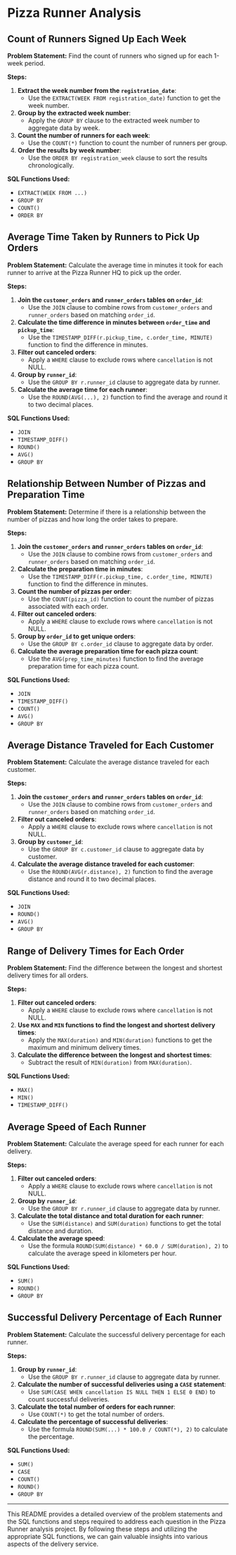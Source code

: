 # Pizza Runner Analysis

## Count of Runners Signed Up Each Week

**Problem Statement:** Find the count of runners who signed up for each 1-week period.

**Steps:**
1. **Extract the week number from the `registration_date`**:
   - Use the `EXTRACT(WEEK FROM registration_date)` function to get the week number.
2. **Group by the extracted week number**:
   - Apply the `GROUP BY` clause to the extracted week number to aggregate data by week.
3. **Count the number of runners for each week**:
   - Use the `COUNT(*)` function to count the number of runners per group.
4. **Order the results by week number**:
   - Use the `ORDER BY registration_week` clause to sort the results chronologically.

**SQL Functions Used:**
- `EXTRACT(WEEK FROM ...)`
- `GROUP BY`
- `COUNT()`
- `ORDER BY`

## Average Time Taken by Runners to Pick Up Orders

**Problem Statement:** Calculate the average time in minutes it took for each runner to arrive at the Pizza Runner HQ to pick up the order.

**Steps:**
1. **Join the `customer_orders` and `runner_orders` tables on `order_id`**:
   - Use the `JOIN` clause to combine rows from `customer_orders` and `runner_orders` based on matching `order_id`.
2. **Calculate the time difference in minutes between `order_time` and `pickup_time`**:
   - Use the `TIMESTAMP_DIFF(r.pickup_time, c.order_time, MINUTE)` function to find the difference in minutes.
3. **Filter out canceled orders**:
   - Apply a `WHERE` clause to exclude rows where `cancellation` is not NULL.
4. **Group by `runner_id`**:
   - Use the `GROUP BY r.runner_id` clause to aggregate data by runner.
5. **Calculate the average time for each runner**:
   - Use the `ROUND(AVG(...), 2)` function to find the average and round it to two decimal places.

**SQL Functions Used:**
- `JOIN`
- `TIMESTAMP_DIFF()`
- `ROUND()`
- `AVG()`
- `GROUP BY`

## Relationship Between Number of Pizzas and Preparation Time

**Problem Statement:** Determine if there is a relationship between the number of pizzas and how long the order takes to prepare.

**Steps:**
1. **Join the `customer_orders` and `runner_orders` tables on `order_id`**:
   - Use the `JOIN` clause to combine rows from `customer_orders` and `runner_orders` based on matching `order_id`.
2. **Calculate the preparation time in minutes**:
   - Use the `TIMESTAMP_DIFF(r.pickup_time, c.order_time, MINUTE)` function to find the difference in minutes.
3. **Count the number of pizzas per order**:
   - Use the `COUNT(pizza_id)` function to count the number of pizzas associated with each order.
4. **Filter out canceled orders**:
   - Apply a `WHERE` clause to exclude rows where `cancellation` is not NULL.
5. **Group by `order_id` to get unique orders**:
   - Use the `GROUP BY c.order_id` clause to aggregate data by order.
6. **Calculate the average preparation time for each pizza count**:
   - Use the `AVG(prep_time_minutes)` function to find the average preparation time for each pizza count.

**SQL Functions Used:**
- `JOIN`
- `TIMESTAMP_DIFF()`
- `COUNT()`
- `AVG()`
- `GROUP BY`

## Average Distance Traveled for Each Customer

**Problem Statement:** Calculate the average distance traveled for each customer.

**Steps:**
1. **Join the `customer_orders` and `runner_orders` tables on `order_id`**:
   - Use the `JOIN` clause to combine rows from `customer_orders` and `runner_orders` based on matching `order_id`.
2. **Filter out canceled orders**:
   - Apply a `WHERE` clause to exclude rows where `cancellation` is not NULL.
3. **Group by `customer_id`**:
   - Use the `GROUP BY c.customer_id` clause to aggregate data by customer.
4. **Calculate the average distance traveled for each customer**:
   - Use the `ROUND(AVG(r.distance), 2)` function to find the average distance and round it to two decimal places.

**SQL Functions Used:**
- `JOIN`
- `ROUND()`
- `AVG()`
- `GROUP BY`

## Range of Delivery Times for Each Order

**Problem Statement:** Find the difference between the longest and shortest delivery times for all orders.

**Steps:**
1. **Filter out canceled orders**:
   - Apply a `WHERE` clause to exclude rows where `cancellation` is not NULL.
2. **Use `MAX` and `MIN` functions to find the longest and shortest delivery times**:
   - Apply the `MAX(duration)` and `MIN(duration)` functions to get the maximum and minimum delivery times.
3. **Calculate the difference between the longest and shortest times**:
   - Subtract the result of `MIN(duration)` from `MAX(duration)`.

**SQL Functions Used:**
- `MAX()`
- `MIN()`
- `TIMESTAMP_DIFF()`

## Average Speed of Each Runner

**Problem Statement:** Calculate the average speed for each runner for each delivery.

**Steps:**
1. **Filter out canceled orders**:
   - Apply a `WHERE` clause to exclude rows where `cancellation` is not NULL.
2. **Group by `runner_id`**:
   - Use the `GROUP BY r.runner_id` clause to aggregate data by runner.
3. **Calculate the total distance and total duration for each runner**:
   - Use the `SUM(distance)` and `SUM(duration)` functions to get the total distance and duration.
4. **Calculate the average speed**:
   - Use the formula `ROUND(SUM(distance) * 60.0 / SUM(duration), 2)` to calculate the average speed in kilometers per hour.

**SQL Functions Used:**
- `SUM()`
- `ROUND()`
- `GROUP BY`

## Successful Delivery Percentage of Each Runner

**Problem Statement:** Calculate the successful delivery percentage for each runner.

**Steps:**
1. **Group by `runner_id`**:
   - Use the `GROUP BY r.runner_id` clause to aggregate data by runner.
2. **Calculate the number of successful deliveries using a `CASE` statement**:
   - Use `SUM(CASE WHEN cancellation IS NULL THEN 1 ELSE 0 END)` to count successful deliveries.
3. **Calculate the total number of orders for each runner**:
   - Use `COUNT(*)` to get the total number of orders.
4. **Calculate the percentage of successful deliveries**:
   - Use the formula `ROUND(SUM(...) * 100.0 / COUNT(*), 2)` to calculate the percentage.

**SQL Functions Used:**
- `SUM()`
- `CASE`
- `COUNT()`
- `ROUND()`
- `GROUP BY`

---

This README provides a detailed overview of the problem statements and the SQL functions and steps required to address each question in the Pizza Runner analysis project. By following these steps and utilizing the appropriate SQL functions, we can gain valuable insights into various aspects of the delivery service.
